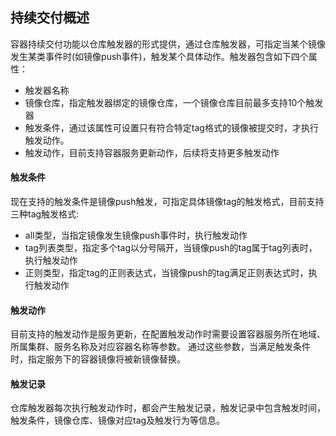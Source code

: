 ## 持续交付概述
容器持续交付功能以仓库触发器的形式提供，通过仓库触发器，可指定当某个镜像发生某类事件时(如镜像push事件)，触发某个具体动作。触发器包含如下四个属性：

- 触发器名称
- 镜像仓库，指定触发器绑定的镜像仓库，一个镜像仓库目前最多支持10个触发器
- 触发条件，通过该属性可设置只有符合特定tag格式的镜像被提交时，才执行触发动作。
- 触发动作，目前支持容器服务更新动作，后续将支持更多触发动作


#### 触发条件
现在支持的触发条件是镜像push触发，可指定具体镜像tag的触发格式，目前支持三种tag触发格式:

- all类型，当指定镜像发生镜像push事件时，执行触发动作
- tag列表类型，指定多个tag以分号隔开，当镜像push的tag属于tag列表时，执行触发动作
- 正则类型，指定tag的正则表达式，当镜像push的tag满足正则表达式时，执行触发动作

#### 触发动作
目前支持的触发动作是服务更新，在配置触发动作时需要设置容器服务所在地域、所属集群、服务名称及对应容器名称等参数。
通过这些参数，当满足触发条件时，指定服务下的容器镜像将被新镜像替换。

#### 触发记录
仓库触发器每次执行触发动作时，都会产生触发记录，触发记录中包含触发时间，触发条件，镜像仓库、镜像对应tag及触发行为等信息。

